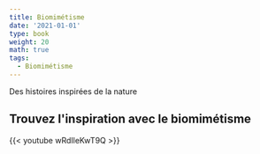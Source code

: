 ```yaml
---
title: Biomimétisme
date: '2021-01-01'
type: book
weight: 20
math: true
tags:
  - Biomimétisme
---
```


Des histoires inspirées de la nature

<!--more-->

## Trouvez l'inspiration avec le biomimétisme

{{< youtube wRdIleKwT9Q >}}

